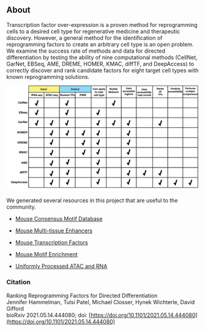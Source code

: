 ## About

Transcription factor over-expression is a proven method for reprogramming cells to a desired cell type for regenerative medicine and therapeutic discovery. However, a general method for the identification of reprogramming factors to create an arbitrary cell type is an open problem. We examine the success rate of methods and data for directed differentiation by testing the ability of nine computational methods (CellNet, GarNet, EBSeq, AME, DREME, HOMER, KMAC, diffTF, and DeepAccess) to correctly discover and rank candidate factors for eight target cell types with known reprogramming solutions. 

![MethodsSummary](assets/methods_summary.png?raw=true)

We generated several resources in this project that are useful to the community. 

- [Mouse Consensus Motif Database](./consensus_motifs.md)

- [Mouse Multi-tissue Enhancers](./shared_enhancers.md)

- [Mouse Transcription Factors](./mouse_tf_list.md)

- [Mouse Motif Enrichment](./perform_motif_enrichment.md)

- [Uniformly Processed ATAC and RNA](http://reprogramdata.csail.mit.edu)

### Citation

Ranking Reprogramming Factors for Directed Differentiation\
Jennifer Hammelman, Tulsi Patel, Michael Closser, Hynek Wichterle, David Gifford\
bioRxiv 2021.05.14.444080; doi: [https://doi.org/10.1101/2021.05.14.444080](https://doi.org/10.1101/2021.05.14.444080)
